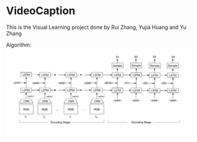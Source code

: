 # VideoCaption
This is the Visual Learning project done by Rui Zhang, Yujia Huang and Yu Zhang

Algorithm:
![Alt text](VideoCaption.jpg?raw=true "Title")
